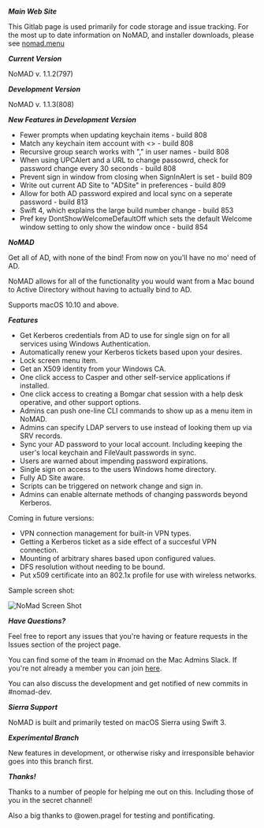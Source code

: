***Main Web Site***

This Gitlab page is used primarily for code storage and issue tracking. For the most up to date information on NoMAD, and installer downloads, please see [nomad.menu](http://www.nomad.menu)

***Current Version***

NoMAD v. 1.1.2(797)

***Development Version***

NoMAD v. 1.1.3(808)

***New Features in Development Version***

- Fewer prompts when updating keychain items - build 808
- Match any keychain item account with <<ANY>> - build 808
- Recursive group search works with "," in user names - build 808
- When using UPCAlert and a URL to change passowrd, check for password change every 30 seconds - build 808
- Prevent sign in window from closing when SignInAlert is set - build 809
- Write out current AD Site to "ADSite" in preferences - build 809
- Allow for both AD password expired and local sync on a seperate password - build 813
- Swift 4, which explains the large build number change - build 853
- Pref key DontShowWelcomeDefaultOff which sets the default Welcome window setting to only show the window once - build 854

***NoMAD***

Get all of AD, with none of the bind! From now on you'll have no mo' need of AD.

NoMAD allows for all of the functionality you would want from a Mac bound to
Active Directory without having to actually bind to AD.

Supports macOS 10.10 and above.

***Features***

- Get Kerberos credentials from AD to use for single sign on for all services using Windows Authentication.
- Automatically renew your Kerberos tickets based upon your desires.
- Lock screen menu item.
- Get an X509 identity from your Windows CA.
- One click access to Casper and other self-service applications if installed.
- One click access to creating a Bomgar chat session with a help desk operative, and other support options.
- Admins can push one-line CLI commands to show up as a menu item in NoMAD.
- Admins can specify LDAP servers to use instead of looking them up via SRV records.
- Sync your AD password to your local account. Including keeping the user's local keychain and FileVault passwords in sync.
- Users are warned about impending password expirations.
- Single sign on access to the users Windows home directory.
- Fully AD Site aware.
- Scripts can be triggered on network change and sign in.
- Admins can enable alternate methods of changing passwords beyond Kerberos.

Coming in future versions:

- VPN connection management for built-in VPN types.
- Getting a Kerberos ticket as a side effect of a succesful VPN connection.
- Mounting of arbitrary shares based upon configured values.
- DFS resolution without needing to be bound.
- Put x509 certificate into an 802.1x profile for use with wireless networks.

Sample screen shot:

![NoMad Screen Shot](https://gitlab.com/Mactroll/NoMAD/raw/master/screen-shot "NoMAD Screen Shot")


***Have Questions?***

Feel free to report any issues that you're having or feature requests in the Issues section of the project page.

You can find some of the team in #nomad on the Mac Admins Slack. If you're not already a member you can join [here](http://macadmins.org).

You can also discuss the development and get notified of new commits in #nomad-dev.

***Sierra Support***

NoMAD is built and primarily tested on macOS Sierra using Swift 3.

***Experimental Branch***

New features in development, or otherwise risky and irresponsible behavior goes into this branch first.

***Thanks!***

Thanks to a number of people for helping me out on this. Including those of you in the secret channel!

Also a big thanks to @owen.pragel for testing and pontificating.